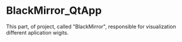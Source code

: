 # BlackMirror_QtApp
This part, of project, called "BlackMirror", responsible for visualization different aplication wigits.
